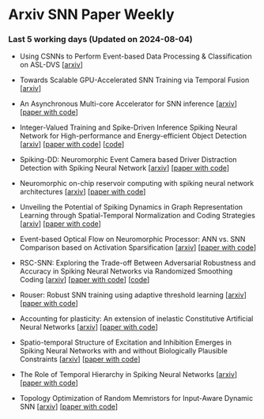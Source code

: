 # Arxiv SNN Paper Weekly


 ### **Last 5 working days (Updated on 2024-08-04)** 


- Using CSNNs to Perform Event-based Data Processing & Classification on ASL-DVS [[arxiv](https://arxiv.org/abs/2408.00611)]

- Towards Scalable GPU-Accelerated SNN Training via Temporal Fusion [[arxiv](https://arxiv.org/abs/2408.00280)]

- An Asynchronous Multi-core Accelerator for SNN inference [[arxiv](https://arxiv.org/abs/2407.20947)] [[paper with code](https://paperswithcode.com/paper/an-asynchronous-multi-core-accelerator-for)]

- Integer-Valued Training and Spike-Driven Inference Spiking Neural Network for High-performance and Energy-efficient Object Detection [[arxiv](https://arxiv.org/abs/2407.20708)] [[paper with code](https://paperswithcode.com/paper/integer-valued-training-and-spike-driven)] [[code](https://github.com/biclab/spikeyolo)]

- Spiking-DD: Neuromorphic Event Camera based Driver Distraction Detection with Spiking Neural Network [[arxiv](https://arxiv.org/abs/2407.20633)] [[paper with code](https://paperswithcode.com/paper/spiking-dd-neuromorphic-event-camera-based)]

- Neuromorphic on-chip reservoir computing with spiking neural network architectures [[arxiv](https://arxiv.org/abs/2407.20547)] [[paper with code](https://paperswithcode.com/paper/neuromorphic-on-chip-reservoir-computing-with)]

- Unveiling the Potential of Spiking Dynamics in Graph Representation Learning through Spatial-Temporal Normalization and Coding Strategies [[arxiv](https://arxiv.org/abs/2407.20508)] [[paper with code](https://paperswithcode.com/paper/unveiling-the-potential-of-spiking-dynamics)]

- Event-based Optical Flow on Neuromorphic Processor: ANN vs. SNN Comparison based on Activation Sparsification [[arxiv](https://arxiv.org/abs/2407.20421)] [[paper with code](https://paperswithcode.com/paper/event-based-optical-flow-on-neuromorphic)]

- RSC-SNN: Exploring the Trade-off Between Adversarial Robustness and Accuracy in Spiking Neural Networks via Randomized Smoothing Coding [[arxiv](https://arxiv.org/abs/2407.20099)] [[paper with code](https://paperswithcode.com/paper/rsc-snn-exploring-the-trade-off-between)] [[code](https://github.com/KemingWu/RSC-SNN)]

- Rouser: Robust SNN training using adaptive threshold learning [[arxiv](https://arxiv.org/abs/2407.19566)] [[paper with code](https://paperswithcode.com/paper/rouser-robust-snn-training-using-adaptive)]

- Accounting for plasticity: An extension of inelastic Constitutive Artificial Neural Networks [[arxiv](https://arxiv.org/abs/2407.19326)] [[paper with code](https://paperswithcode.com/paper/accounting-for-plasticity-an-extension-of)]

- Spatio-temporal Structure of Excitation and Inhibition Emerges in Spiking Neural Networks with and without Biologically Plausible Constraints [[arxiv](https://arxiv.org/abs/2407.18917)] [[paper with code](https://paperswithcode.com/paper/spatio-temporal-structure-of-excitation-and)]

- The Role of Temporal Hierarchy in Spiking Neural Networks [[arxiv](https://arxiv.org/abs/2407.18838)] [[paper with code](https://paperswithcode.com/paper/the-role-of-temporal-hierarchy-in-spiking)]

- Topology Optimization of Random Memristors for Input-Aware Dynamic SNN [[arxiv](https://arxiv.org/abs/2407.18625)] [[paper with code](https://paperswithcode.com/paper/topology-optimization-of-random-memristors)]

